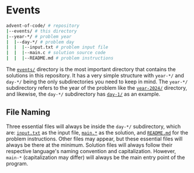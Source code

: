 # Events

```bash
advent-of-code/ # repository
|--events/ # this directory
|--year-*/ # problem year
|  |--day-*/ # problem day
|  |  |--input.txt # problem input file
|  |  |--main.c # solution source code
|  |  |--README.md # problem instructions
```

The [`events/`](./) directory is the most important directory that contains the solutions in this repository. It has a very simple structure with `year-*/` and `day-*/` being the only subdirectories you need to keep in mind. The `year-*/` subdirectory refers to the year of the problem like the [`year-2024/`](./year-2024/) directory, and likewise, the `day-*/` subdirectory has [`day-1/`](./year-2024/day-1/) as an example. 

## File Naming

Three essential files will always be inside the `day-*/` subdirectory, which are: [`input.txt`](./year-2024/day-1/input.txt) as the input file, [`main.*`](./year-2024/day-1/main.c) as the solution, and [`README.md`](./year-2024/day-1/README.md) for the problem instructions. Other files may appear, but these essential files will always be there at the minimum. Solution files will always follow their respective language's naming convention and capitalization. However, `main-*` (capitalization may differ) will always be the main entry point of the program.
